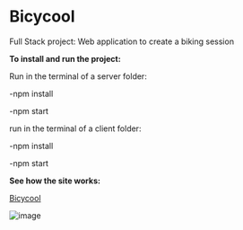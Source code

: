 # Bicycool
Full Stack project: Web application to create a biking session


**To install and run the project:**

Run in the terminal of a server folder:

-npm install

-npm start

run in the terminal of a client folder:

-npm install

-npm start

**See how the site works:**

[Bicycool](https://drive.google.com/file/d/1gV_NfBwTojhSTBYwWNiPXecRE4cMK209/view)

![image](https://user-images.githubusercontent.com/86183775/128432192-dc8fd898-729d-4c42-a013-f37535d0ca24.png)



  

